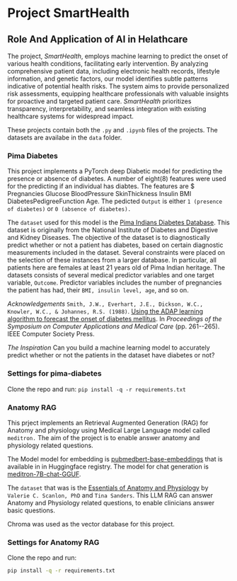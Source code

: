 # Project SmartHealth

## Role And Application of AI in Helathcare

The project, *SmartHealth*, employs machine learning to predict the onset of various health conditions, facilitating early intervention. By analyzing comprehensive patient data, including electronic health records, lifestyle information, and genetic factors, our model identifies subtle patterns indicative of potential health risks. The system aims to provide personalized risk assessments, equipping healthcare professionals with valuable insights for proactive and targeted patient care. *SmartHealth* prioritizes transparency, interpretability, and seamless integration with existing healthcare systems for widespread impact.


These projects contain both the `.py` and `.ipynb` files of the projects. The datasets are availabe in the `data` folder.

### Pima Diabetes
This project implements a PyTorch deep Diabetic model for predicting the presence or absence of diabetes. A number of eight(8) features were used for the predicting if an individual has diabtes.
The features are $ Pregnancies	Glucose	BloodPressure SkinThickness Insulin BMI DiabetesPedigreeFunction Age. The pedicted `Output` is either `1 (presence of diabetes)` or `0 (absence of diabetes).`

The `dataset` used for this model is the [Pima Indians Diabetes Database](https://www.kaggle.com/datasets/uciml/pima-indians-diabetes-database). This dataset is originally from the National Institute of Diabetes and Digestive and Kidney Diseases. The objective of the dataset is to diagnostically predict whether or not a patient has diabetes, based on certain diagnostic measurements included in the dataset. Several constraints were placed on the selection of these instances from a larger database. In particular, all patients here are females at least 21 years old of Pima Indian heritage.
The datasets consists of several medical predictor variables and one target variable, `Outcome`. Predictor variables includes the number of pregnancies the patient has had, their `BMI, insulin level, age`, and so on.

*Acknowledgements*
`Smith, J.W., Everhart, J.E., Dickson, W.C., Knowler, W.C., & Johannes, R.S. (1988)`. [Using the ADAP learning algorithm to forecast the onset of diabetes mellitus](http://rexa.info/paper/04587c10a7c92baa01948f71f2513d5928fe8e81). In _Proceedings of the Symposium on Computer Applications and Medical Care_ (pp. 261--265). IEEE Computer Society Press.

*The Inspiration*
Can you build a machine learning model to accurately predict whether or not the patients in the dataset have diabetes or not?

### Settings for pima-diabetes
Clone the repo and run:
`pip install -q -r requirements.txt`


### Anatomy RAG
This prject implements an Retrieval Augmented Generation (RAG) for Anatomy and physiology using Medical Large Language model called `meditron.` The aim of the project is to enable answer anatomy and physiology related questions.

The Model model for embedding is [pubmedbert-base-embeddings](https://huggingface.co/NeuML/pubmedbert-base-embeddings) that is available in in Huggingface registry. The model for chat generation is [meditron-7B-chat-GGUF](https://huggingface.co/TheBloke/meditron-7B-GGUF). 

The `dataset` that was is the [Essentials of Anatomy and Physiology](https://repository.poltekkes-kaltim.ac.id/1144/1/Essentials%20of%20Anatomy%20and%20Physiology%20(%20PDFDrive%20).pdf) by `Valerie C. Scanlon, PhD` and `Tina Sanders`. This LLM RAG can answer Anatomy and Physiology related questions, to enable clinicians answer basic questions.

Chroma was used as the vector database for this project.

### Settings for Anatomy RAG
Clone the repo and run:
```bash
pip install -q -r requirements.txt




